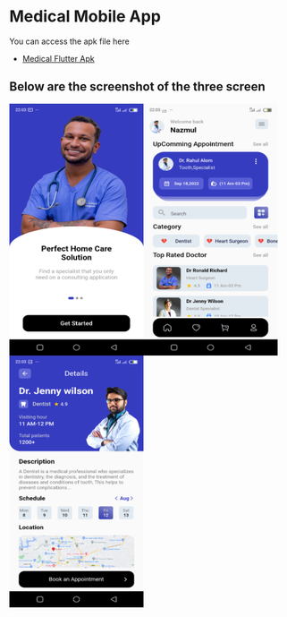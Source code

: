 # Medical Mobile App

You can access the apk file here
- [Medical Flutter Apk](https://github.com/adeosunsam/medical-app-mobile/blob/master/lib/apk-file/base.apk)

## Below are the screenshot of the three screen

<img src="assets/images/onboarding.png" align="left" height="450" width="240" >
<img src="assets/images/homescreen.png" align="left" height="450" width="240" >
<img src="assets/images/detailscreen.png" align="left" height="450" width="240" >

